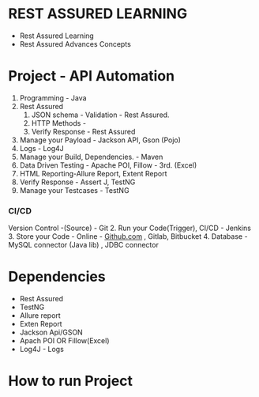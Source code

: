 # REST ASSURED LEARNING

- Rest Assured Learning
- Rest Assured Advances Concepts

# Project - API Automation

1. Programming - Java
2. Rest Assured
    1. JSON schema - Validation - Rest Assured.
    2. HTTP Methods -
    3. Verify Response - Rest Assured
3. Manage your Payload - Jackson API, Gson (Pojo)
4. Logs - Log4J
5. Manage your Build, Dependencies. -  Maven
6. Data Driven Testing - Apache POI, Fillow - 3rd. (Excel)
7. HTML Reporting-Allure Report, Extent Report
8. Verify Response - Assert J, TestNG
9. Manage your Testcases - TestNG

### **CI/CD**
Version Control -(Source) - Git
2. Run your Code(Trigger), CI/CD - Jenkins
3. Store your Code - Online - [﻿Github.com](https://github.com/) , Gitlab, Bitbucket
4. Database - MySQL connector (Java lib) , JDBC connector


# Dependencies
- Rest Assured
- TestNG
- Allure report
- Exten Report
- Jackson Api/GSON
- Apach POI OR Fillow(Excel)
- Log4J - Logs


# How to run Project

